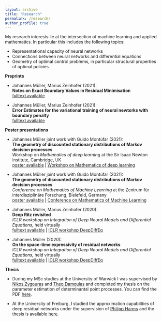 ```yaml
---
layout: archive
title: "Research"
permalink: /research/
author_profile: true
---
```


My research interests lie at the intersection of machine learning and applied mathematics. In particular this includes the following topics:
* Representational capacity of neural networks
* Connections between neural networks and differential equations
* Geometry of optimal control problems, in particular structural properties of optimal policies

**Preprints**

* Johannes Müller, Marius Zeinhofer (2021):<br />
**Notes on Exact Boundary Values in Residual Minimisation**<br />
[fulltext available](https://arxiv.org/pdf/2105.02550.pdf)

* Johannes Müller, Marius Zeinhofer (2021):<br />
**Error Estimates for the variational training of neural newtorks with boundary penalty**<br />
[fulltext available](https://arxiv.org/pdf/2103.01007.pdf)

**Poster presentations**

* Johannes Müller joint work with Guido Montúfar (2021):<br />
**The geometry of discounted stationary distributions of Markov decision processes**<br />
Workshop on *Mathematics of deep learning* at the Sir Isaac Newton Institute, Cambridge, UK<br />
[poster available](/files/poster_geometry_stationary_distributions.pdf) | [Workshop on Mathematics of deep learning](https://www.newton.ac.uk/event/mdl/)

* Johannes Müller joint work with Guido Montúfar (2021):<br />
**The geometry of discounted stationary distributions of Markov decision processes**<br />
*Conference on Mathematics of Machine Learning* at the Zentrum für interdisziplinäre Forschung, Bielefeld, Germany<br />
[poster available](/files/poster_geometry_stationary_distributions.pdf) | [Conference on Mathematics of Machine Learning](https://www.mis.mpg.de/calendar/conferences/2021/mml2021.html)

* Johannes Müller, Marius Zeinhofer (2020):<br />
**Deep Ritz revisited**<br />
*ICLR workshop on Integration of Deep Neural Models and Differential Equations*, held virtually<br />
[fulltext available](https://arxiv.org/abs/1912.03937) | [ICLR workshop DeepDiffEq](http://iclr2020deepdiffeq.rice.edu/)

* Johannes Müller (2020):<br />
**On the space-time expressivity of  residual  networks**<br />
*ICLR workshop on Integration of Deep Neural Models and Differential Equations*, held virtually<br />
[fulltext available](https://arxiv.org/abs/1910.09599) | [ICLR workshop DeepDiffEq](http://iclr2020deepdiffeq.rice.edu/)

**Thesis**

* During my MSc studies at the University  of Warwick I was supervised by [Nikos Zygouras](https://warwick.ac.uk/fac/sci/maths/people/staff/zygouras/) and [Theo Damoulas](https://warwick.ac.uk/fac/sci/statistics/staff/academic-research/damoulas) and completed my  thesis on the parameter estimation of determinantal point processes. You can find the PDF [here](/files/MSc-thesis.pdf). 
 
* At the University of  Freiburg, I studied the approximation capabilities of deep residual networks under the supervision of [Philipp Harms](https://www.philippharms.com/) and  the thesis is available [here](https://freidok.uni-freiburg.de/data/151788).
